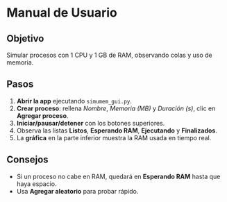 # Manual de Usuario

## Objetivo
Simular procesos con 1 CPU y 1 GB de RAM, observando colas y uso de memoria.

## Pasos
1. **Abrir la app** ejecutando `simumem_gui.py`.
2. **Crear proceso**: rellena *Nombre*, *Memoria (MB)* y *Duración (s)*, clic en **Agregar proceso**.
3. **Iniciar/pausar/detener** con los botones superiores.
4. Observa las listas **Listos**, **Esperando RAM**, **Ejecutando** y **Finalizados**.
5. La **gráfica** en la parte inferior muestra la RAM usada en tiempo real.

## Consejos
- Si un proceso no cabe en RAM, quedará en **Esperando RAM** hasta que haya espacio.
- Usa **Agregar aleatorio** para probar rápido.
